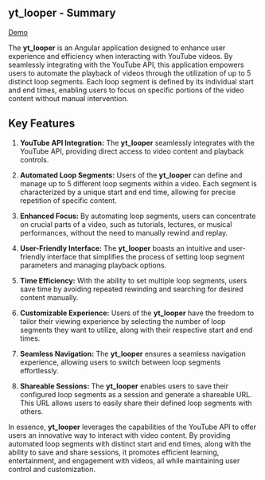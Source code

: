 
## yt_looper - Summary

<a href="https://ryanoc.github.io/yt_looper" target="_blank">Demo</a>

The **yt_looper** is an Angular application designed to enhance user experience and efficiency when interacting with YouTube videos. By seamlessly integrating with the YouTube API, this application empowers users to automate the playback of videos through the utilization of up to 5 distinct loop segments. Each loop segment is defined by its individual start and end times, enabling users to focus on specific portions of the video content without manual intervention.

## Key Features

1. **YouTube API Integration:** The **yt_looper** seamlessly integrates with the YouTube API, providing direct access to video content and playback controls.

2. **Automated Loop Segments:** Users of the **yt_looper** can define and manage up to 5 different loop segments within a video. Each segment is characterized by a unique start and end time, allowing for precise repetition of specific content.

3. **Enhanced Focus:** By automating loop segments, users can concentrate on crucial parts of a video, such as tutorials, lectures, or musical performances, without the need to manually rewind and replay.

4. **User-Friendly Interface:** The **yt_looper** boasts an intuitive and user-friendly interface that simplifies the process of setting loop segment parameters and managing playback options.

5. **Time Efficiency:** With the ability to set multiple loop segments, users save time by avoiding repeated rewinding and searching for desired content manually.

6. **Customizable Experience:** Users of the **yt_looper** have the freedom to tailor their viewing experience by selecting the number of loop segments they want to utilize, along with their respective start and end times.

7. **Seamless Navigation:** The **yt_looper** ensures a seamless navigation experience, allowing users to switch between loop segments effortlessly.

8. **Shareable Sessions:** The **yt_looper** enables users to save their configured loop segments as a session and generate a shareable URL. This URL allows users to easily share their defined loop segments with others.

In essence, **yt_looper** leverages the capabilities of the YouTube API to offer users an innovative way to interact with video content. By providing automated loop segments with distinct start and end times, along with the ability to save and share sessions, it promotes efficient learning, entertainment, and engagement with videos, all while maintaining user control and customization.